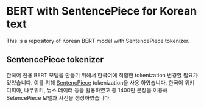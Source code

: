 # BERT with SentencePiece for Korean text
This is a repository of Korean BERT model with SentencePiece tokenizer.

## SentencePiece tokenizer
 한국어 전용 BERT 모델을 만들기 위해서 한국어에 적합한 tokenization 변경할 필요가 있었습니다. 이를 위해 [SentencPiece](https://github.com/google/sentencepiece) tokenization을 사용 하였습니다. 한국어 위키디피아, 나무위키, 뉴스 데이터 등을 활용하였고 총 1400만 문장을 이용해 SetencePiece 모델과 사전을 생성하였습니다.
